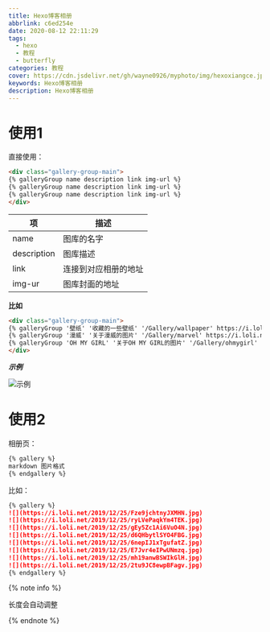 ```yaml
---
title: Hexo博客相册
abbrlink: c6ed254e
date: 2020-08-12 22:11:29
tags:
  - hexo
  - 教程
  - butterfly
categories: 教程
cover: https://cdn.jsdelivr.net/gh/wayne0926/myphoto/img/hexoxiangce.jpg
keywords: Hexo博客相册
description: Hexo博客相册
---
```


# 使用1

直接使用：

```html
<div class="gallery-group-main">
{% galleryGroup name description link img-url %}
{% galleryGroup name description link img-url %}
{% galleryGroup name description link img-url %}
</div>
```

| 项          | 描述                 |
| ----------- | -------------------- |
| name        | 图库的名字           |
| description | 图库描述             |
| link        | 连接到对应相册的地址 |
| img-ur      | 图库封面的地址       |

**比如**

```html
<div class="gallery-group-main">
{% galleryGroup '壁纸' '收藏的一些壁纸' '/Gallery/wallpaper' https://i.loli.net/2019/11/10/T7Mu8Aod3egmC4Q.png %}
{% galleryGroup '漫威' '关于漫威的图片' '/Gallery/marvel' https://i.loli.net/2019/12/25/8t97aVlp4hgyBGu.jpg %}
{% galleryGroup 'OH MY GIRL' '关于OH MY GIRL的图片' '/Gallery/ohmygirl' https://i.loli.net/2019/12/25/hOqbQ3BIwa6KWpo.jpg %}
</div>
```

***示例***

![示例](https://cdn.jsdelivr.net/gh/wayne0926/myphoto/img/xiangce.jpg)

# 使用2

相册页：

```markdown
{% gallery %}
markdown 图片格式
{% endgallery %}
```

比如：

```markdown
{% gallery %}
![](https://i.loli.net/2019/12/25/Fze9jchtnyJXMHN.jpg)
![](https://i.loli.net/2019/12/25/ryLVePaqkYm4TEK.jpg)
![](https://i.loli.net/2019/12/25/gEy5Zc1Ai6VuO4N.jpg)
![](https://i.loli.net/2019/12/25/d6QHbytlSYO4FBG.jpg)
![](https://i.loli.net/2019/12/25/6nepIJ1xTgufatZ.jpg)
![](https://i.loli.net/2019/12/25/E7Jvr4eIPwUNmzq.jpg)
![](https://i.loli.net/2019/12/25/mh19anwBSWIkGlH.jpg)
![](https://i.loli.net/2019/12/25/2tu9JC8ewpBFagv.jpg)
{% endgallery %}
```

{% note info %}

长度会自动调整

{% endnote %}